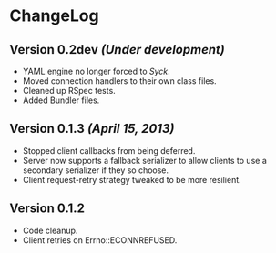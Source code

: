 # ChangeLog

## Version 0.2dev _(Under development)_

- YAML engine no longer forced to _Syck_.
- Moved connection handlers to their own class files.
- Cleaned up RSpec tests.
- Added Bundler files.

## Version 0.1.3 _(April 15, 2013)_

- Stopped client callbacks from being deferred.
- Server now supports a fallback serializer to allow clients to use a secondary
    serializer if they so choose.
- Client request-retry strategy tweaked to be more resilient.

## Version 0.1.2

- Code cleanup.
- Client retries on Errno::ECONNREFUSED.
